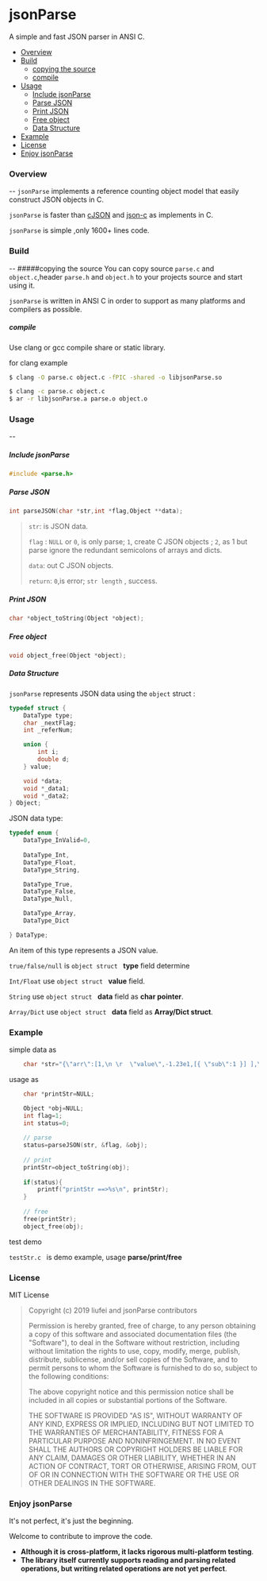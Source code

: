 # jsonParse
A simple and fast JSON parser in ANSI C.

* [Overview](#overview)
* [Build](#build)
	* [copying the source](#copying-the-source)
	* [compile](#compile)
* [Usage](#usage)
   * [Include jsonParse](#include-jsonParse)
   * [Parse JSON ](#parse-JSON )
   * [Print JSON](#print-JSON)
	* [Free object](#free-object)
	* [Data Structure](#data-Structure)
* [Example](#example)
* [License](#license)
* [Enjoy jsonParse](#enjoy-jsonParse)


### Overview
--
`jsonParse` implements a reference counting object model that  easily construct JSON objects in C.

`jsonParse` is faster than [cJSON](https://github.com/DaveGamble/cJSON) and [json-c](https://github.com/json-c/json-c) as implements in C.

`jsonParse` is simple ,only 1600+ lines code.

### Build 
--
#####copying the source
You can copy source `parse.c` and `object.c`,header `parse.h` and `object.h` to your projects source and start using it.

`jsonParse` is written in ANSI C in order to support as many platforms and compilers as possible.

##### compile
Use clang or gcc compile share or static library.

for clang example

```sh
$ clang -O parse.c object.c -fPIC -shared -o libjsonParse.so
```

```sh
$ clang -c parse.c object.c
$ ar -r libjsonParse.a parse.o object.o
```

### Usage
--
##### Include jsonParse
```c
#include <parse.h>
```
##### Parse JSON 
```c
int parseJSON(char *str,int *flag,Object **data);
```
> `str`: 
> is JSON data.
> 
> `flag` :
> `NULL` or `0`, is only parse;
> `1`, create C JSON objects ;
> `2`, as 1 but parse ignore the redundant semicolons of arrays and dicts.
> 
> `data`:
>  out  C JSON objects.
> 
> `return`:
> `0`,is error;
> `str length` , success.
> 
> 

##### Print JSON
```c
char *object_toString(Object *object);
```
##### Free object
```c
void object_free(Object *object);
```


##### Data Structure
`jsonParse` represents JSON data using the `object` struct :

```c
typedef struct {
	DataType type;
	char _nextFlag;
	int _referNum;

	union {
		int i;
		double d;
	} value;

	void *data;
	void *_data1; 
	void *_data2; 
} Object;
```

JSON data type:

```c
typedef enum {
	DataType_InValid=0,
	
	DataType_Int,
	DataType_Float,
	DataType_String,

	DataType_True,
	DataType_False,
	DataType_Null,

	DataType_Array,
	DataType_Dict

} DataType;
```
An item of this type represents a JSON value. 

`true/false/null` is `object struct ` **type** field determine

`Int/Float` use `object struct ` **value** field.

`String` use  `object struct ` **data** field as **char pointer**.

`Array/Dict` use  `object struct ` **data** field as **Array/Dict struct**.

### Example
simple data as

```c
	char *str="{\"arr\":[1,\n \r  \"value\",-1.23e1,[{ \"sub\":1 }] ],\"name\":\"希望666\"}";

```
usage as

```c
	char *printStr=NULL;

	Object *obj=NULL;
	int flag=1;
	int status=0;
	
	// parse
	status=parseJSON(str, &flag, &obj);
	
	// print
	printStr=object_toString(obj);
	
	if(status){
		printf("printStr ==>%s\n", printStr);
	}
	
	// free 
	free(printStr);
	object_free(obj);

```


test demo

`testStr.c ` is demo example, usage **parse/print/free**

### License
MIT License
> Copyright (c) 2019 liufei and jsonParse contributors
>
>  Permission is hereby granted, free of charge, to any person obtaining a copy
>  of this software and associated documentation files (the "Software"), to deal
>  in the Software without restriction, including without limitation the rights
>  to use, copy, modify, merge, publish, distribute, sublicense, and/or sell
>  copies of the Software, and to permit persons to whom the Software is
>  furnished to do so, subject to the following conditions:
>
>  The above copyright notice and this permission notice shall be included in
>  all copies or substantial portions of the Software.
>
>  THE SOFTWARE IS PROVIDED "AS IS", WITHOUT WARRANTY OF ANY KIND, EXPRESS OR
>  IMPLIED, INCLUDING BUT NOT LIMITED TO THE WARRANTIES OF MERCHANTABILITY,
>  FITNESS FOR A PARTICULAR PURPOSE AND NONINFRINGEMENT. IN NO EVENT SHALL THE
>  AUTHORS OR COPYRIGHT HOLDERS BE LIABLE FOR ANY CLAIM, DAMAGES OR OTHER
>  LIABILITY, WHETHER IN AN ACTION OF CONTRACT, TORT OR OTHERWISE, ARISING FROM,
>  OUT OF OR IN CONNECTION WITH THE SOFTWARE OR THE USE OR OTHER DEALINGS IN
>  THE SOFTWARE.


### Enjoy jsonParse
  It's not perfect, it's just the beginning.

  Welcome to contribute to improve the code.


-  **Although it is cross-platform, it lacks rigorous multi-platform testing**.
- **The library itself currently supports reading and parsing related operations, but writing related operations are not yet perfect**.




